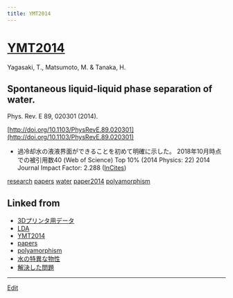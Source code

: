 ```yaml
---
title: YMT2014
---
```

# [YMT2014](/YMT2014)

Yagasaki, T., Matsumoto, M. & Tanaka, H.

## Spontaneous liquid-liquid phase separation of water.

Phys. Rev. E 89, 020301 (2014).

[http://doi.org/10.1103/PhysRevE.89.020301](http://doi.org/10.1103/PhysRevE.89.020301)


* 過冷却水の液液界面ができることを初めて明確に示した。
2018年10月時点での被引用数40 (Web of Science)  Top 10% (2014 Physics: 22)
2014 Journal Impact Factor: 2.288 ([InCites](http://jcr.incites.thomsonreuters.com/JCRJournalProfileAction.action?pg=JRNLPROF&edition=SCIE&journal=PHYS%20REV%20E))

[](https://youtu.be/ys5L4N_kaFA)

[](https://youtu.be/Y8jKM1b-jZU)



[research](/research) [papers](/papers) [water](/water) [paper2014](/paper2014) [polyamorphism](/polyamorphism)





## Linked from

* [3Dプリンタ用データ](/3Dプリンタ用データ)
* [LDA](/LDA)
* [YMT2014](/YMT2014)
* [papers](/papers)
* [polyamorphism](/polyamorphism)
* [水の特異な物性](/水の特異な物性)
* [解決した問題](/解決した問題)


----
[Edit](https://github.com/vitroid/vitroid.github.io/edit/master/MD/YMT2014.md)
